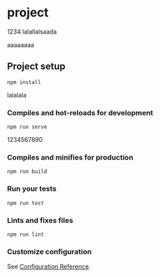 # project
1234
lalallalsaada





aaaaaaaa
## Project setup
```
npm install
```
lalalala

### Compiles and hot-reloads for development
```
npm run serve
```
1234567890
### Compiles and minifies for production
```
npm run build
```

### Run your tests
```
npm run test
```

### Lints and fixes files
```
npm run lint
```

### Customize configuration
See [Configuration Reference](https://cli.vuejs.org/config/).
